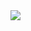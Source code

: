 <img src="https://vk.com/im?peers=c84_c80_199869043_138318765_c83_255484079_271571264&sel=151849471&z=photo151849471_457240402%2Fmail788387" />
